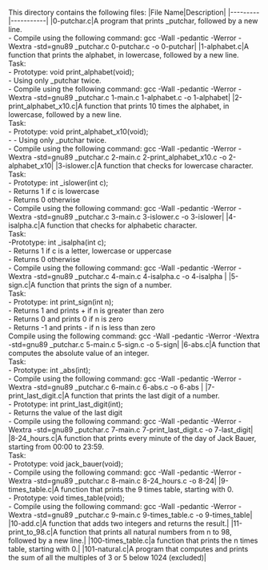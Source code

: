 This directory contains the following files:
|File Name|Description|
|---------|-----------|
|0-putchar.c|A program that prints _putchar, followed by a new line.<br> - Compile using the following command: gcc -Wall -pedantic -Werror -Wextra -std=gnu89 _putchar.c 0-putchar.c -o 0-putchar|
|1-alphabet.c|A function that prints the alphabet, in lowercase, followed by a new line. <br> Task: <br> - Prototype: void print_alphabet(void); <br> - Using only _putchar twice.<br> - Compile using the following command: gcc -Wall -pedantic -Werror -Wextra -std=gnu89 _putchar.c 1-main.c 1-alphabet.c -o 1-alphabet|
|2-print_alphabet_x10.c|A function that prints 10 times the alphabet, in lowercase, followed by a new line. <br> Task: <br> - Prototype: void print_alphabet_x10(void);<br> - - Using only _putchar twice.<br> - Compile using the following command: gcc -Wall -pedantic -Werror -Wextra -std=gnu89 _putchar.c 2-main.c 2-print_alphabet_x10.c -o 2-alphabet_x10|
|3-islower.c|A function that checks for lowercase character.<br> Task: <br> - Prototype: int _islower(int c); <br> - Returns 1 if c is lowercase <br> - Returns 0 otherwise <br> - Compile using the following command: gcc -Wall -pedantic -Werror -Wextra -std=gnu89 _putchar.c 3-main.c 3-islower.c -o 3-islower|
|4-isalpha.c|A function that checks for alphabetic character. <br>Task: <br>-Prototype: int _isalpha(int c);<br> - Returns 1 if c is a letter, lowercase or uppercase <br> - Returns 0 otherwise <br> - Compile using the following command: gcc -Wall -pedantic -Werror -Wextra -std=gnu89 _putchar.c 4-main.c 4-isalpha.c -o 4-isalpha |
|5-sign.c|A function that prints the sign of a number. <br> Task: <br> - Prototype: int print_sign(int n); <br> - Returns 1 and prints + if n is greater than zero <br> - Returns 0 and prints 0 if n is zero <br> - Returns -1 and prints - if n is less than zero <br>Compile using the following command: gcc -Wall -pedantic -Werror -Wextra -std=gnu89 _putchar.c 5-main.c 5-sign.c -o 5-sign|
|6-abs.c|A function that computes the absolute value of an integer.<br> Task: <br> - Prototype: int _abs(int);<br> - Compile using the following command: gcc -Wall -pedantic -Werror -Wextra -std=gnu89 _putchar.c 6-main.c 6-abs.c -o 6-abs |
|7-print_last_digit.c|A function that prints the last digit of a number. <br> - Prototype: int print_last_digit(int); <br> - Returns the value of the last digit <br> - Compile using the following command: gcc -Wall -pedantic -Werror -Wextra -std=gnu89 _putchar.c 7-main.c 7-print_last_digit.c -o 7-last_digit|
|8-24_hours.c|A function that prints every minute of the day of Jack Bauer, starting from 00:00 to 23:59. <br> Task: <br> - Prototype: void jack_bauer(void); <br> - Compile using the following command: gcc -Wall -pedantic -Werror -Wextra -std=gnu89 _putchar.c 8-main.c 8-24_hours.c -o 8-24|
|9-times_table.c|A function that prints the 9 times table, starting with 0. <br> - Prototype: void times_table(void);<br> - Compile using the following command: gcc -Wall -pedantic -Werror -Wextra -std=gnu89 _putchar.c 9-main.c 9-times_table.c -o 9-times_table|
|10-add.c|A function that adds two integers and returns the result.|
|11-print_to_98.c|A function that prints all natural numbers from n to 98, followed by a new line.|
|100-times_table.c|a function that prints the n times table, starting with 0.|
|101-natural.c|A program that computes and prints the sum of all the multiples of 3 or 5 below 1024 (excluded)|
